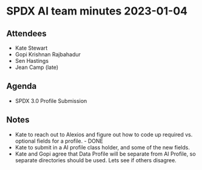 # SPDX AI team minutes 2023-01-04

## Attendees
* Kate Stewart
* Gopi Krishnan Rajbahadur
* Sen Hastings
* Jean Camp (late)

## Agenda
* SPDX 3.0 Profile Submission

## Notes
* Kate to reach out to Alexios and figure out how to code up required vs. optional fields for a profile.  - DONE
* Kate to submit in a AI profile class holder, and some of the new fields. 
* Kate and Gopi agree that Data Profile will be separate from AI Profile, so separate directories should be used.   Lets see if others disagree.

